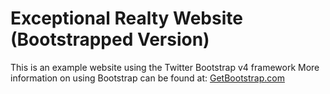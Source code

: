 # Exceptional Realty Website (Bootstrapped Version)

This is an example website using the Twitter Bootstrap v4 framework
More information on using Bootstrap can be found at:
[GetBootstrap.com](http://getbootstrap.com)
